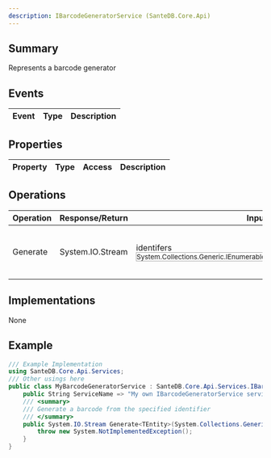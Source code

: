 ```yaml
---
description: IBarcodeGeneratorService (SanteDB.Core.Api)
---
```


## Summary
Represents a barcode generator

## Events

|Event|Type|Description|
|-|-|-|

## Properties

|Property|Type|Access|Description|
|-|-|-|-|

## Operations

|Operation|Response/Return|Input/Parameter|Description|
|-|-|-|-|
|Generate|System.IO.Stream|identifers <small style='border:solid 1px #aaa'>System.Collections.Generic.IEnumerable<SanteDB.Core.Model.DataTypes.IdentifierBase<TEntity>></small>|Generate a barcode from the specified identifier|

## Implementations

None

## Example
```csharp
/// Example Implementation
using SanteDB.Core.Api.Services;
/// Other usings here
public class MyBarcodeGeneratorService : SanteDB.Core.Api.Services.IBarcodeGeneratorService { 
	public String ServiceName => "My own IBarcodeGeneratorService service";
	/// <summary>
	/// Generate a barcode from the specified identifier
	/// </summary>
	public System.IO.Stream Generate<TEntity>(System.Collections.Generic.IEnumerable<SanteDB.Core.Model.DataTypes.IdentifierBase<TEntity>> identifers){
		throw new System.NotImplementedException();
	}
}
```
